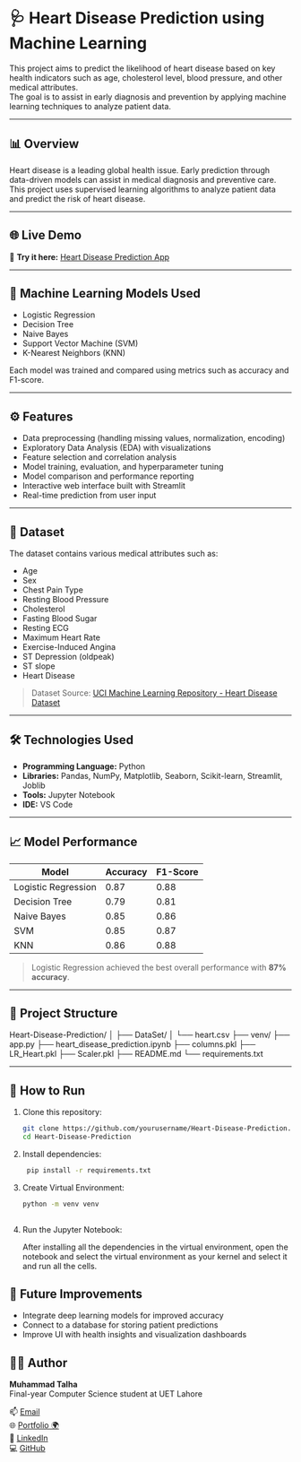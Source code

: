 # 🩺 Heart Disease Prediction using Machine Learning

This project aims to predict the likelihood of heart disease based on key health indicators such as age, cholesterol level, blood pressure, and other medical attributes.  
The goal is to assist in early diagnosis and prevention by applying machine learning techniques to analyze patient data.

---

## 📊 Overview

Heart disease is a leading global health issue. Early prediction through data-driven models can assist in medical diagnosis and preventive care.  
This project uses supervised learning algorithms to analyze patient data and predict the risk of heart disease.

---

## 🌐 Live Demo
🚀 **Try it here:** [Heart Disease Prediction App](https://heart-disease-prediction-0.streamlit.app/) 

---

## 🧠 Machine Learning Models Used
- Logistic Regression  
- Decision Tree
- Naive Bayes
- Support Vector Machine (SVM)  
- K-Nearest Neighbors (KNN)  

Each model was trained and compared using metrics such as accuracy and F1-score.

---

## ⚙️ Features

- Data preprocessing (handling missing values, normalization, encoding)
- Exploratory Data Analysis (EDA) with visualizations
- Feature selection and correlation analysis
- Model training, evaluation, and hyperparameter tuning
- Model comparison and performance reporting
- Interactive web interface built with Streamlit  
- Real-time prediction from user input  

---

## 🧩 Dataset
The dataset contains various medical attributes such as:

- Age  
- Sex  
- Chest Pain Type  
- Resting Blood Pressure  
- Cholesterol  
- Fasting Blood Sugar  
- Resting ECG  
- Maximum Heart Rate  
- Exercise-Induced Angina  
- ST Depression (oldpeak)  
- ST slope 
- Heart Disease  

> Dataset Source: [UCI Machine Learning Repository - Heart Disease Dataset](https://archive.ics.uci.edu/ml/datasets/heart+Disease)

---

## 🛠️ Technologies Used
- **Programming Language:** Python  
- **Libraries:** Pandas, NumPy, Matplotlib, Seaborn, Scikit-learn, Streamlit, Joblib
- **Tools:** Jupyter Notebook
- **IDE:** VS Code

---

## 📈 Model Performance
| Model | Accuracy | F1-Score |
|--------|-----------|-----------|
| Logistic Regression | 0.87 | 0.88 |
| Decision Tree | 0.79 | 0.81 |
| Naive Bayes | 0.85 | 0.86 |
| SVM | 0.85 | 0.87 |
| KNN | 0.86 | 0.88 |

> Logistic Regression achieved the best overall performance with **87% accuracy**.

---

## 📂 Project Structure
Heart-Disease-Prediction/
│
├── DataSet/
│ └── heart.csv
├── venv/
├── app.py
├── heart_disease_prediction.ipynb
├── columns.pkl
├── LR_Heart.pkl
├── Scaler.pkl
├── README.md
└── requirements.txt


---

## 🚀 How to Run
1. Clone this repository:
   ```bash
   git clone https://github.com/yourusername/Heart-Disease-Prediction.git
   cd Heart-Disease-Prediction
   
2. Install dependencies:
   ```bash
    pip install -r requirements.txt
   
3. Create Virtual Environment:
    ```bash
    python -m venv venv
     
4. Run the Jupyter Notebook:

   After installing all the dependencies in the virtual environment, open the notebook and select the virtual environment as your kernel and select it and run all the cells.     

## 📘 Future Improvements

- Integrate deep learning models for improved accuracy
- Connect to a database for storing patient predictions
- Improve UI with health insights and visualization dashboards

## 👨‍💻 Author
**Muhammad Talha**  
Final-year Computer Science student at UET Lahore  

📫 [Email](mailto:muhammadtalhashahid2005@gmail.com)  
🌐 [Portfolio 🌍](https://talhashahid.netlify.app)  
💼 [LinkedIn](https://www.linkedin.com/in/muhammadtaalhaa/)  
💻 [GitHub](https://github.com/RanaTalha04)

